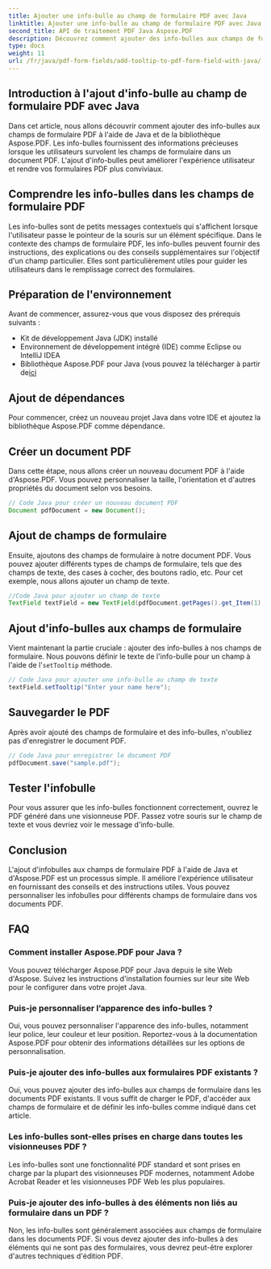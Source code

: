 ```yaml
---
title: Ajouter une info-bulle au champ de formulaire PDF avec Java
linktitle: Ajouter une info-bulle au champ de formulaire PDF avec Java
second_title: API de traitement PDF Java Aspose.PDF
description: Découvrez comment ajouter des info-bulles aux champs de formulaire PDF avec Java. Guide étape par étape à l'aide de l'API Aspose.PDF pour Java.
type: docs
weight: 11
url: /fr/java/pdf-form-fields/add-tooltip-to-pdf-form-field-with-java/
---
```


## Introduction à l'ajout d'info-bulle au champ de formulaire PDF avec Java

Dans cet article, nous allons découvrir comment ajouter des info-bulles aux champs de formulaire PDF à l'aide de Java et de la bibliothèque Aspose.PDF. Les info-bulles fournissent des informations précieuses lorsque les utilisateurs survolent les champs de formulaire dans un document PDF. L'ajout d'info-bulles peut améliorer l'expérience utilisateur et rendre vos formulaires PDF plus conviviaux.

## Comprendre les info-bulles dans les champs de formulaire PDF

Les info-bulles sont de petits messages contextuels qui s'affichent lorsque l'utilisateur passe le pointeur de la souris sur un élément spécifique. Dans le contexte des champs de formulaire PDF, les info-bulles peuvent fournir des instructions, des explications ou des conseils supplémentaires sur l'objectif d'un champ particulier. Elles sont particulièrement utiles pour guider les utilisateurs dans le remplissage correct des formulaires.

## Préparation de l'environnement

Avant de commencer, assurez-vous que vous disposez des prérequis suivants :

- Kit de développement Java (JDK) installé
- Environnement de développement intégré (IDE) comme Eclipse ou IntelliJ IDEA
-  Bibliothèque Aspose.PDF pour Java (vous pouvez la télécharger à partir de[ici](https://releases.aspose.com/pdf/java/)

## Ajout de dépendances

Pour commencer, créez un nouveau projet Java dans votre IDE et ajoutez la bibliothèque Aspose.PDF comme dépendance.

## Créer un document PDF

Dans cette étape, nous allons créer un nouveau document PDF à l'aide d'Aspose.PDF. Vous pouvez personnaliser la taille, l'orientation et d'autres propriétés du document selon vos besoins.

```java
// Code Java pour créer un nouveau document PDF
Document pdfDocument = new Document();
```

## Ajout de champs de formulaire

Ensuite, ajoutons des champs de formulaire à notre document PDF. Vous pouvez ajouter différents types de champs de formulaire, tels que des champs de texte, des cases à cocher, des boutons radio, etc. Pour cet exemple, nous allons ajouter un champ de texte.

```java
//Code Java pour ajouter un champ de texte
TextField textField = new TextField(pdfDocument.getPages().get_Item(1), new Rectangle(100, 100, 200, 30));
```

## Ajout d'info-bulles aux champs de formulaire

 Vient maintenant la partie cruciale : ajouter des info-bulles à nos champs de formulaire. Nous pouvons définir le texte de l'info-bulle pour un champ à l'aide de l'`setTooltip` méthode.

```java
// Code Java pour ajouter une info-bulle au champ de texte
textField.setTooltip("Enter your name here");
```

## Sauvegarder le PDF

Après avoir ajouté des champs de formulaire et des info-bulles, n'oubliez pas d'enregistrer le document PDF.

```java
// Code Java pour enregistrer le document PDF
pdfDocument.save("sample.pdf");
```

## Tester l'infobulle

Pour vous assurer que les info-bulles fonctionnent correctement, ouvrez le PDF généré dans une visionneuse PDF. Passez votre souris sur le champ de texte et vous devriez voir le message d'info-bulle.

## Conclusion

L'ajout d'infobulles aux champs de formulaire PDF à l'aide de Java et d'Aspose.PDF est un processus simple. Il améliore l'expérience utilisateur en fournissant des conseils et des instructions utiles. Vous pouvez personnaliser les infobulles pour différents champs de formulaire dans vos documents PDF.

## FAQ

### Comment installer Aspose.PDF pour Java ?

Vous pouvez télécharger Aspose.PDF pour Java depuis le site Web d'Aspose. Suivez les instructions d'installation fournies sur leur site Web pour le configurer dans votre projet Java.

### Puis-je personnaliser l’apparence des info-bulles ?

Oui, vous pouvez personnaliser l'apparence des info-bulles, notamment leur police, leur couleur et leur position. Reportez-vous à la documentation Aspose.PDF pour obtenir des informations détaillées sur les options de personnalisation.

### Puis-je ajouter des info-bulles aux formulaires PDF existants ?

Oui, vous pouvez ajouter des info-bulles aux champs de formulaire dans les documents PDF existants. Il vous suffit de charger le PDF, d'accéder aux champs de formulaire et de définir les info-bulles comme indiqué dans cet article.

### Les info-bulles sont-elles prises en charge dans toutes les visionneuses PDF ?

Les info-bulles sont une fonctionnalité PDF standard et sont prises en charge par la plupart des visionneuses PDF modernes, notamment Adobe Acrobat Reader et les visionneuses PDF Web les plus populaires.

### Puis-je ajouter des info-bulles à des éléments non liés au formulaire dans un PDF ?

Non, les info-bulles sont généralement associées aux champs de formulaire dans les documents PDF. Si vous devez ajouter des info-bulles à des éléments qui ne sont pas des formulaires, vous devrez peut-être explorer d'autres techniques d'édition PDF.